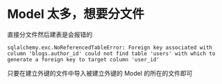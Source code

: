 # Model 太多，想要分文件

直接分文件然后建表是会报错的

`sqlalchemy.exc.NoReferencedTableError: Foreign key associated with column 'blogs.author_id' could not find table 'users' with which to generate a foreign key to target column 'user_id'`

只要在建立外键的文件中导入被建立外键的 Model 的所在的文件即可